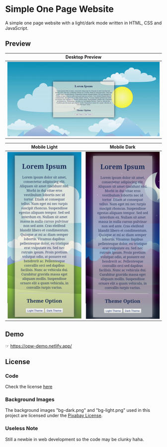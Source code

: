 # Simple One Page Website
 A simple one page website with a light/dark mode written in HTML, CSS and JavaScript.

## Preview
| Desktop Preview | 
| ------------- | 
| ![Preview Desktop](/img/preview-desktop.gif) |

Mobile Light               |  Mobile Dark
:-------------------------:|:-------------------------:
![Mobile Preview Light](/img/mpreview-light.png)  |  ![Mobile Preview Dark](/img/mpreview-dark.png)


## Demo
☞ https://opw-demo.netlify.app/

## License
### Code
Check the license [here](/LICENSE)

### Background Images
The background images "bg-dark.png" and "bg-light.png" used in this project are licensed under the [Pixabay License](https://pixabay.com/service/license/).


### Useless Note
Still a newbie in web development so the code may be clunky haha.
